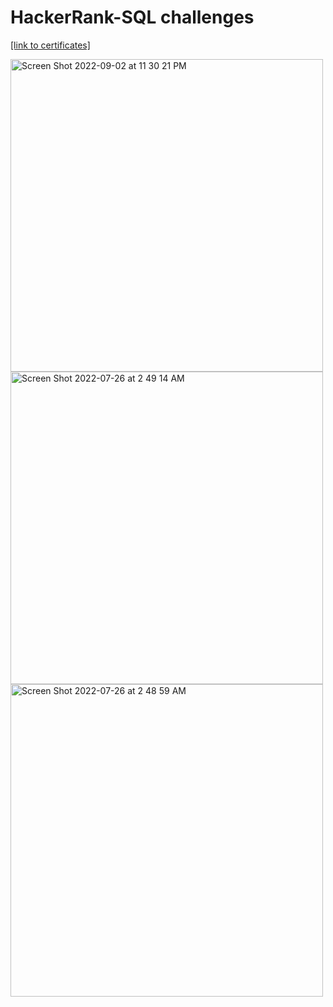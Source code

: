 # HackerRank-SQL challenges
<a href="[https://www.hackerrank.com/certificates/5bfb661f9bed](https://www.hackerrank.com/certificates/6e99ed28583c)" target="_blank">[link to certificates]</a>

<img width="500" alt="Screen Shot 2022-09-02 at 11 30 21 PM" src="https://user-images.githubusercontent.com/89289320/188254203-8630cf2a-9df3-4f7c-abbd-4caa51b9c4a9.png">
<img width="500" alt="Screen Shot 2022-07-26 at 2 49 14 AM" src="https://user-images.githubusercontent.com/89289320/180941781-8319f797-f660-4dc0-98fe-38c13b6b081e.png">
<img width="500" alt="Screen Shot 2022-07-26 at 2 48 59 AM" src="https://user-images.githubusercontent.com/89289320/180941740-eee795c2-0366-4ae2-a6d6-575abab26a9f.png">



